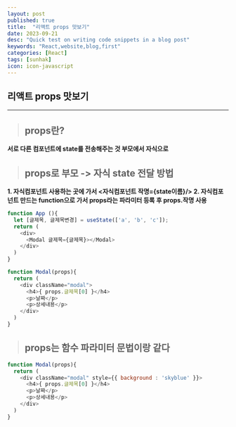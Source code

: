 ```yaml
---
layout: post
published: true
title:  "리액트 props 맛보기"
date: 2023-09-21
desc: "Quick test on writing code snippets in a blog post"
keywords: "React,website,blog,first"
categories: [React]
tags: [sunhak]
icon: icon-javascript
---
```


## <b>리액트 props 맛보기</b>
<hr>

> ## <b>props란?</b>
<b>서로 다른 컴포넌트에 state를 전송해주는 것 부모에서 자식으로</b>

> ## <b>props로 부모 -> 자식 state 전달 방법</b>

<b>1. 자식컴포넌트 사용하는 곳에 가서 <자식컴포넌트 작명={state이름}/> </b>
<b>2. 자식컴포넌트 만드는 function으로 가서 props라는 파라미터 등록 후 props.작명 사용</b>

```javascript
function App (){
  let [글제목, 글제목변경] = useState(['a', 'b', 'c']);
  return (
    <div>
      <Modal 글제목={글제목}></Modal>
    </div>
  )
}

function Modal(props){
  return (
    <div className="modal">
      <h4>{ props.글제목[0] }</h4>
      <p>날짜</p>
      <p>상세내용</p>
    </div>
  )
}
```

> ## <b>props는 함수 파라미터 문법이랑 같다</b>

```javascript
function Modal(props){
  return (
    <div className="modal" style={{ background : 'skyblue' }}>
      <h4>{ props.글제목[0] }</h4>
      <p>날짜</p>
      <p>상세내용</p>
    </div>
  )
}
```